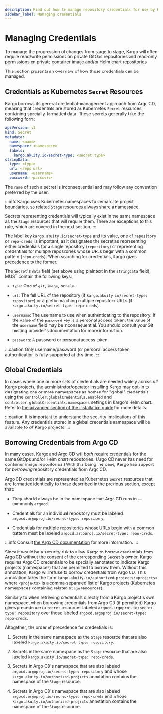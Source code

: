```yaml
---
description: Find out how to manage repository credentials for use by Kargo
sidebar_label: Managing credentials
---
```


# Managing Credentials

To manage the progression of changes from stage to stage, Kargo will
often require read/write permissions on private GitOps repositories and
read-only permissions on private container image and/or Helm chart repositories.

This section presents an overview of how these credentials can be managed.

## Credentials as Kubernetes `Secret` Resources

Kargo borrows its general credential-management approach from Argo CD, meaning
that credentials are stored as Kubernetes `Secret` resources containing
specially-formatted data. These secrets generally take the following form:

```yaml
apiVersion: v1
kind: Secret
metadata:
  name: <name>
  namespace: <namespace>
  labels:
    kargo.akuity.io/secret-type: <secret type>
stringData:
  type: <type>
  url: <repo url>
  username: <username>
  password: <password>
```

The `name` of such a secret is inconsequential and may follow any convention
preferred by the user.

:::info
Kargo uses Kubernetes namespaces to demarcate project boundaries, so related
`Stage` resources always share a namespace.

Secrets representing credentials will typically exist in the same namespace as
the `Stage` resources that will require them. There are exceptions to this rule,
which are covered in the next section.
:::

The label key `kargo.akuity.io/secret-type` and its value, one of `repository`
or `repo-creds`, is important, as it designates the secret as representing
either credentials for a single repository (`repository`) or representing
credentials for multiple repositories whose URLs begin with a common pattern
(`repo-creds`). When searching for credentials, Kargo gives precedence to the
former.

The `Secret`'s `data` field (set above using plaintext in the `stringData`
field), MUST contain the following keys:

* `type`: One of `git`, `image`, or `helm`.

* `url`: The full URL of the repository (if `kargo.akuity.io/secret-type:
  repository`) or a prefix matching multiple repository URLs (if
  `kargo.akuity.io/secret-type: repo-creds`).

* `username`: The username to use when authenticating to the repository. If the
  value of the `password` key is a personal access token, the value of the
  `username` field may be inconsequential. You should consult your Git hosting
  provider's documentation for more information.

* `password`: A password or personal access token.

:::caution
Only username/password (or personal access token) authentication is
fully-supported at this time.
:::

## Global Credentials

In cases where one or more sets of credentials are needed widely across _all_
Kargo projects, the administrator/operator installing Kargo may opt-in to
designating one or more namespaces as homes for "global" credentials using
the `controller.globalCredentials.enabled` and 
`controller.globalCredentials.namespaces` settings in Kargo's Helm chart.
Refer to
[the advanced section of the installation guide](./10-installing-kargo.md#advanced-installation)
for more details.

:::caution
It is important to understand the security implications of this feature. Any
credentials stored in a global credentials namespace will be available to _all_
Kargo projects.
:::

## Borrowing Credentials from Argo CD

In many cases, Kargo and Argo CD will _both_ require credentials for the same
GitOps and/or Helm chart repositories. (Argo CD never has need for container
image repositories.) With this being the case, Kargo has support for _borrowing_
repository credentials from Argo CD.

Argo CD credentials are represented as Kubernetes `Secret` resources that are
formatted identically to those described in the previous section, except that:

* They should always be in the namespace that Argo CD runs in -- commonly
  `argocd`.

* Credentials for an individual repository must be labeled
  `argocd.argoproj.io/secret-type: repository`.

* Credentials for multiple repositories whose URLs begin with a common pattern
  must be labeled `argocd.argoproj.io/secret-type: repo-creds`.

:::info
Consult
[the Argo CD documentation](https://argo-cd.readthedocs.io/en/stable/operator-manual/declarative-setup/#repositories)
for more information.
:::

Since it would be a security risk to allow Kargo to borrow credentials from Argo
CD without the consent of the corresponding `Secret`'s owner, Kargo requires
Argo CD credentials to be specially annotated to indicate Kargo projects
(namespaces) that are permitted to borrow them. Without this annotation, Kargo
will refuse to borrow credentials from Argo CD. This annotation takes the form
`kargo.akuity.io/authorized-projects:<projects>` where `<projects>` is a
comma-separated list of Kargo projects (Kubernetes namespaces containing related
`Stage` resources).

Similarly to when retrieving credentials directly from a Kargo project's own
namespace, when borrowing credentials from Argo CD (if permitted) Kargo gives
precedence to `Secret` resources labeled
`argocd.argoproj.io/secret-type: repository` over those labeled
`argocd.argoproj.io/secret-type: repo-creds`.

Altogether, the order of precedence for credentials is:

1. Secrets in the same namespace as the `Stage` resource that are also
   labeled `kargo.akuity.io/secret-type: repository`.

1. Secrets in the same namespace as the `Stage` resource that are also
   labeled `kargo.akuity.io/secret-type: repo-creds`.

1. Secrets in Argo CD's namespace that are also labeled
   `argocd.argoproj.io/secret-type: repository` and whose
   `kargo.akuity.io/authorized-projects` annotation contains the namespace of
   the `Stage` resource.

1. Secrets in Argo CD's namespace that are also labeled
   `argocd.argoproj.io/secret-type: repo-creds` and whose
   `kargo.akuity.io/authorized-projects` annotation contains the namespace of
   the `Stage` resource.
